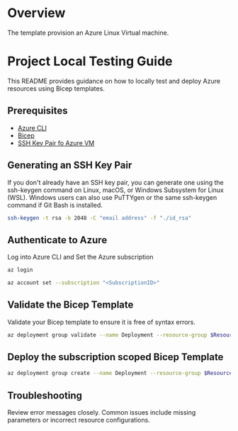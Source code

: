 # Overview

The template provision an Azure Linux Virtual machine.

# Project Local Testing Guide

This README provides guidance on how to locally test and deploy Azure resources using Bicep templates.

## Prerequisites
- [Azure CLI](https://docs.microsoft.com/en-us/cli/azure/install-azure-cli)
- [Bicep](https://docs.microsoft.com/en-us/azure/azure-resource-manager/bicep/install)
- [SSH Key Pair fo Azure VM](https://learn.microsoft.com/en-us/azure/virtual-machines/linux/mac-create-ssh-keys#create-an-ssh-key-pair)

## Generating an SSH Key Pair

If you don't already have an SSH key pair, you can generate one using the ssh-keygen command on Linux, macOS, or Windows Subsystem for Linux (WSL). Windows users can also use PuTTYgen or the same ssh-keygen command if Git Bash is installed.

```bash
ssh-keygen -t rsa -b 2048 -C "email address" -f "./id_rsa"
```

## Authenticate to Azure

Log into Azure CLI and Set the Azure subscription


```bash
az login

az account set --subscription "<SubscriptionID>"
```

## Validate the Bicep Template

Validate your Bicep template to ensure it is free of syntax errors.

```bash
az deployment group validate --name Deployment --resource-group $ResourceGroupName --template-file main.bicep --parameters parameter.bicepparam
```

## Deploy the subscription scoped Bicep Template

```bash
az deployment group create --name Deployment --resource-group $ResourceGroupName --template-file main.bicep --parameters parameter.bicepparam
```

## Troubleshooting

Review error messages closely. Common issues include missing parameters or incorrect resource configurations.